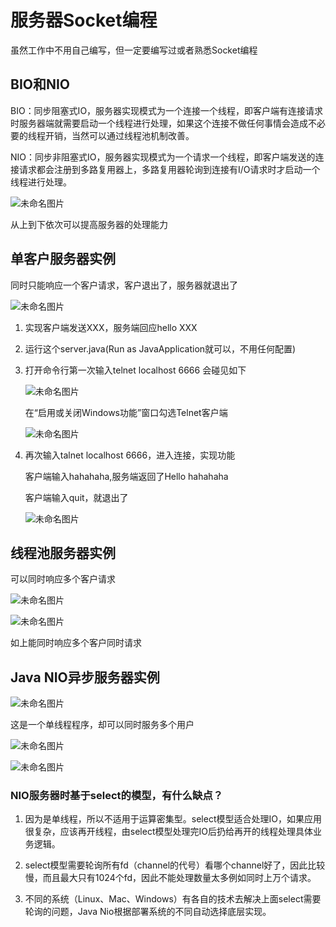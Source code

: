 # 服务器Socket编程

虽然工作中不用自己编写，但一定要编写过或者熟悉Socket编程

## BIO和NIO

BIO：同步阻塞式IO，服务器实现模式为一个连接一个线程，即客户端有连接请求时服务器端就需要启动一个线程进行处理，如果这个连接不做任何事情会造成不必要的线程开销，当然可以通过线程池机制改善。

NIO：同步非阻塞式IO，服务器实现模式为一个请求一个线程，即客户端发送的连接请求都会注册到多路复用器上，多路复用器轮询到连接有I/O请求时才启动一个线程进行处理。

![未命名图片](https://holon-image.oss-cn-beijing.aliyuncs.com/202206211707402v6fTl.png)

从上到下依次可以提高服务器的处理能力

## 单客户服务器实例

同时只能响应一个客户请求，客户退出了，服务器就退出了

![未命名图片](https://holon-image.oss-cn-beijing.aliyuncs.com/202206211708044onhpe.png)

1. 实现客户端发送XXX，服务端回应hello XXX

2. 运行这个server.java(Run as JavaApplication就可以，不用任何配置)

3. 打开命令行第一次输入telnet localhost 6666 会碰见如下

   ![未命名图片](https://holon-image.oss-cn-beijing.aliyuncs.com/20220621170839v5UtrA.png)

   在“启用或关闭Windows功能”窗口勾选Telnet客户端

   ![未命名图片](https://holon-image.oss-cn-beijing.aliyuncs.com/20220621170856rZCjwA.png)

4. 再次输入talnet localhost 6666，进入连接，实现功能

   客户端输入hahahaha,服务端返回了Hello hahahaha

   客户端输入quit，就退出了
   
   ![未命名图片](https://holon-image.oss-cn-beijing.aliyuncs.com/20220621170931izBmKf.png)

## 线程池服务器实例

可以同时响应多个客户请求

![未命名图片](https://holon-image.oss-cn-beijing.aliyuncs.com/20220621171001vdL2qd.png)

![未命名图片](https://holon-image.oss-cn-beijing.aliyuncs.com/20220621171015Oy7CpP.png)

如上能同时响应多个客户同时请求

## Java NIO异步服务器实例

![未命名图片](https://holon-image.oss-cn-beijing.aliyuncs.com/202206211710459er8m6.png)

这是一个单线程程序，却可以同时服务多个用户

![未命名图片](https://holon-image.oss-cn-beijing.aliyuncs.com/20220621171107lgKj5L.png)

![未命名图片](https://holon-image.oss-cn-beijing.aliyuncs.com/20220621171120YXGlCD.png)

### NIO服务器时基于select的模型，有什么缺点？

1. 因为是单线程，所以不适用于运算密集型。select模型适合处理IO，如果应用很复杂，应该再开线程，由select模型处理完IO后扔给再开的线程处理具体业务逻辑。

2. select模型需要轮询所有fd（channel的代号）看哪个channel好了，因此比较慢，而且最大只有1024个fd，因此不能处理数量太多例如同时上万个请求。

3. 不同的系统（Linux、Mac、Windows）有各自的技术去解决上面select需要轮询的问题，Java Nio根据部署系统的不同自动选择底层实现。

